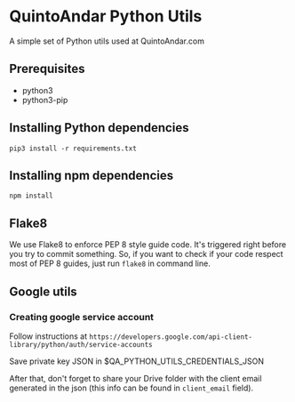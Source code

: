 # QuintoAndar Python Utils
A simple set of Python utils used at QuintoAndar.com

## Prerequisites
* python3
* python3-pip

## Installing Python dependencies
```
pip3 install -r requirements.txt
```

## Installing npm dependencies
```
npm install
```

## Flake8
We use Flake8 to enforce PEP 8 style guide code. It's triggered right before you try to commit something.
So, if you want to check if your code respect most of PEP 8 guides, just run `flake8` in command line.


## Google utils

### Creating google service account
Follow instructions at `https://developers.google.com/api-client-library/python/auth/service-accounts`

Save private key JSON in $QA_PYTHON_UTILS_CREDENTIALS_JSON

After that, don't forget to share your Drive folder with the client email generated in the json (this info can be found in `client_email` field).
